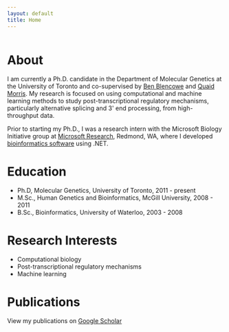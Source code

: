 ```yaml
---
layout: default
title: Home
---
```


<span class="image avatar"><img src="http://individual.utoronto.ca/hakevin/images/avatar2.jpg" alt="" /></span>

# About

I am currently a Ph.D. candidate in the Department of Molecular Genetics at the University
of Toronto and co-supervised by [Ben
Blencowe](http://sites.utoronto.ca/intron) and [Quaid
Morris](http://www.morrislab.ca). My research is focused on using computational and machine learning methods to study post-transcriptional regulatory mechanisms, particularly alternative splicing and 3' end processing, from high-throughput data.

Prior to starting my Ph.D., I was a research intern with the
Microsoft Biology Initiative group at
[Microsoft Research](https://research.microsoft.com), Redmond, WA, where I developed [bioinformatics software](https://seqcos.codeplex.com/) using
.NET.

# Education

- Ph.D, Molecular Genetics, University of Toronto, 2011 - present
- M.Sc., Human Genetics and Bioinformatics, McGill University, 2008 - 2011
- B.Sc., Bioinformatics, University of Waterloo, 2003 - 2008

# Research Interests

- Computational biology
- Post-transcriptional regulatory mechanisms
- Machine learning

# Publications

View my publications on
[Google Scholar](https://scholar.google.ca/citations?user=9xTTM_cAAAAJ)
